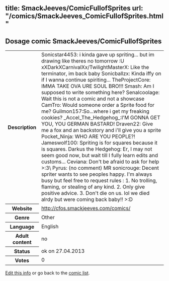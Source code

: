 title: SmackJeeves/ComicFullofSprites
url: "/comics/SmackJeeves_ComicFullofSprites.html"
---
Dosage comic SmackJeeves/ComicFullofSprites
-----------------------------------------

<p id="msg"></p>
<script type="text/javascript">
if (window.location.search === '?edit_info_mail=sent_ok') {
  var elem = document.getElementById("msg");
  elem.innerHTML = 'Edited information sucessfully sent.';
  elem.className = 'ok';
}
</script>
<table class="comicinfo">
<tr>
<th>Description</th><td>Sonicstar4453: i kinda gave up spriting... but im drawing like theres no tomorrow :U xXDarkXCarnivalXx/TwilightMasterX: Like the terminator, im back baby Sonicballzx: Kinda iffy on if I wanna continue spiriting... TheProjectCore: IMMA TAKE OVA URE SOUL BRO!!! Smash: Am I supposed to write something here? Senalcoolage: Wait this is not a comic and not a showcase CamTro: Would someone order a Sprite food for me? Guilmon157:So...where i get my freaking cookies? _Accel_The_Hedgehog_:I'M GONNA GET YOU, YOU GERMAN BASTARD! Draven22: Give me a fox and an backstory and i'll give you a sprite Pocket_Ninja: WHO ARE YOU PEOPLE?! Jameswolf100: Spriting is for squares because it is squares. Darkus the Hedgehog: Er, I may not seem good now, but wait till I fully learn edits and customs... Ceviana: Don't be afraid to ask for help &gt;:3\ Pyrus: (no comment) MR sonicrouge: Decent spriter wants to see peoples happy. I'm always busy but feel free to request rules : 1. No trolling, flaming, or stealing of any kind. 2. Only give positive advice. 3. Don't die on us. lol we died alrdy but were coming back baby!! &gt;:D</td>
</tr>
<tr>
<th>Website</th><td><a href="http://cfos.smackjeeves.com/comics/">http://cfos.smackjeeves.com/comics/</a></td>
</tr>
<tr>
<th>Genre</th><td>Other</td>
</tr>
<tr>
<th>Language</th><td>English</td>
</tr>
<tr>
<th>Adult content</th><td>no</td>
</tr>
<tr>
<th>Status</th><td>ok on 27.04.2013</td>
</tr>
<tr>
<th>Votes</th><td>0</td>
</tr>
</table>

[Edit this info](SmackJeeves_ComicFullofSprites_edit.html) or go back to the [comic list](../comic-index.html).

